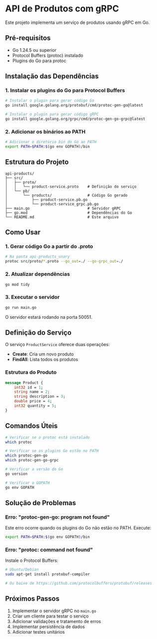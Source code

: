 # API de Produtos com gRPC

Este projeto implementa um serviço de produtos usando gRPC em Go.

## Pré-requisitos

- Go 1.24.5 ou superior
- Protocol Buffers (protoc) instalado
- Plugins do Go para protoc

## Instalação das Dependências

### 1. Instalar os plugins do Go para Protocol Buffers

```bash
# Instalar o plugin para gerar código Go
go install google.golang.org/protobuf/cmd/protoc-gen-go@latest

# Instalar o plugin para gerar código gRPC
go install google.golang.org/grpc/cmd/protoc-gen-go-grpc@latest
```

### 2. Adicionar os binários ao PATH

```bash
# Adicionar o diretório bin do Go ao PATH
export PATH=$PATH:$(go env GOPATH)/bin
```

## Estrutura do Projeto

```
api-products/
├── src/
│   ├── proto/
│   │   └── product-service.proto    # Definição do serviço
│   └── pb/
│       └── products/                # Código Go gerado
│           ├── product-service.pb.go
│           └── product-service_grpc.pb.go
├── main.go                          # Servidor gRPC
├── go.mod                           # Dependências do Go
└── README.md                        # Este arquivo
```

## Como Usar

### 1. Gerar código Go a partir do .proto

```bash
# Na pasta api-products_unary
protoc src/proto/*.proto --go_out=./ --go-grpc_out=./
```

### 2. Atualizar dependências

```bash
go mod tidy
```

### 3. Executar o servidor

```bash
go run main.go
```

O servidor estará rodando na porta 50051.

## Definição do Serviço

O serviço `ProductService` oferece duas operações:

- **Create**: Cria um novo produto
- **FindAll**: Lista todos os produtos

### Estrutura do Produto

```protobuf
message Product {
    int32 id = 1;
    string name = 2;
    string description = 3;
    double price = 4;
    int32 quantity = 5;
}
```

## Comandos Úteis

```bash
# Verificar se o protoc está instalado
which protoc

# Verificar se os plugins Go estão no PATH
which protoc-gen-go
which protoc-gen-go-grpc

# Verificar a versão do Go
go version

# Verificar o GOPATH
go env GOPATH
```

## Solução de Problemas

### Erro: "protoc-gen-go: program not found"

Este erro ocorre quando os plugins do Go não estão no PATH. Execute:

```bash
export PATH=$PATH:$(go env GOPATH)/bin
```

### Erro: "protoc: command not found"

Instale o Protocol Buffers:

```bash
# Ubuntu/Debian
sudo apt-get install protobuf-compiler

# Ou baixe de https://github.com/protocolbuffers/protobuf/releases
```

## Próximos Passos

1. Implementar o servidor gRPC no `main.go`
2. Criar um cliente para testar o serviço
3. Adicionar validações e tratamento de erros
4. Implementar persistência de dados
5. Adicionar testes unitários 
